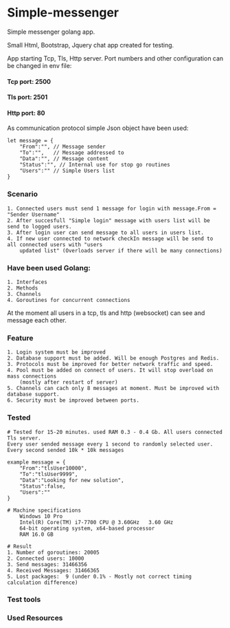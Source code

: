 # Simple-messenger 

Simple messenger golang app.

Small Html, Bootstrap, Jquery chat app created for testing.

App starting Tcp, Tls, Http server.
Port numbers and other configuration can be changed in env file:
####    Tcp port:  2500
####    Tls port:  2501
####    Http port:   80

As communication protocol simple Json object have been used: 

    let message = {
        "From":"", // Message sender
        "To":"",   // Message addressed to 
        "Data":"", // Message content
        "Status":"", // Internal use for stop go routines
        "Users":"" // Simple Users list
    }

### Scenario
    1. Connected users must send 1 message for login with message.From = "Sender Username"
    2. After succesfull "Simple login" message with users list will be send to logged users.
    3. After login user can send message to all users in users list.
    4. If new user connected to network checkIn message will be send to all connected users with "users
        updated list" (Overloads server if there will be many connections)
    
### Have been used Golang:
    1. Interfaces
    2. Methods
    3. Channels
    4. Goroutines for concurrent connections

At the moment all users in a tcp, tls and http (websocket) can see and message each other.

### Feature
    1. Login system must be improved
    2. Database support must be added. Will be enough Postgres and Redis.
    3. Protocols must be improved for better network traffic and speed.
    4. Pool must be added on connect of users. It will stop overload on mass connections
        (mostly after restart of server)
    5. Channels can cach only 8 messages at moment. Must be improved with database support.
    6. Security must be improved between ports.

### Tested
    # Tested for 15-20 minutes. used RAM 0.3 - 0.4 Gb. All users connected Tls server. 
    Every user sended message every 1 second to randomly selected user. 
    Every second sended 10k * 10k messages

    example message = {
        "From":"tlsUser10000",  
        "To":"tlsUser9999", 
        "Data":"Looking for new solution",
        "Status":false,
        "Users":""
    }
    
    # Machine specifications
        Windows 10 Pro
        Intel(R) Core(TM) i7-7700 CPU @ 3.60GHz   3.60 GHz
        64-bit operating system, x64-based processor
        RAM 16.0 GB

    # Result 
    1. Number of goroutines: 20005
    2. Connected users: 10000
    3. Send messages: 31466356
    4. Received Messages: 31466365
    5. Lost packages:  9 (under 0.1% - Mostly not correct timing calculation difference)
### Test tools
### Used Resources